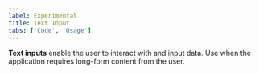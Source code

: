 ```yaml
---
label: Experimental
title: Text Input
tabs: ['Code', 'Usage']
---
```


<page-intro>**Text inputs** enable the user to interact with and input data. Use when the application requires long-form content from the user.</page-intro>

<component
    name="Experimental Text Input"
    component="text-input"
    variation="text-input"
    experimental="true"
    >
</component>

<component
    name="Text Area"
    component="text-area"
    variation="text-area"
    experimental="true"
    >
</component>

<component-docs component="text-input"></component-docs>
